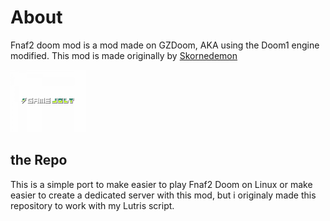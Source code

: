 # About

Fnaf2 doom mod is a mod made on GZDoom, AKA using the Doom1 engine modified. This mod is made originally by  [Skornedemon](https://gamejolt.com/@Skornedemon) 

<a href=  https://gamejolt.com/games/five-nights-at-freddy-s-2-doom-mod/228163>
<img src="https://github.com/Bugaboo2000/Fnaf2-doom-linux/blob/main/gamejolt.png" style="height:100px">	
</a>


## the Repo 

This is a simple port to make easier to play Fnaf2 Doom on Linux or make easier to create a dedicated server with this mod, but i originaly  made this repository to work with my Lutris script.  



